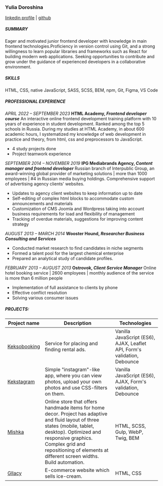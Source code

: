 ### Yulia Doroshina 
[linkedin profile](https://www.linkedin.com/in/yulia-doroshina/) | [github](https://github.com/jdoroshina)

##### SUMMARY
Eager and motivated junior frontend developer with knowledge in main frontend technologies.Proficiency in version control using Git, and a strong willingness to learn popular libraries and frameworks such as React for building modern web applications. Seeking opportunities to contribute and grow under the guidance of experienced developers in a collaborative environment.

##### SKILLS
HTML, CSS, native JavaScript,  SASS, SCSS, BEM, npm, Git, Figma, VS Code

##### PROFESSIONAL EXPERIENCE
_APRIL 2022 – SEPTEMBER 2023_
**HTML Academy, _Frontend developer course_**
An interactive online frontend development training platform with 10 years of experience in student development. Ranked among the top 5 schools in Russia.
During my studies at HTML Academy, in about 600 academic hours, I systematized my knowledge of web development in practice and theory, from html, css and preprocessors to JavaScript.
- 4 study projects done
- Project teamwork experience

_SEPTEMBER 2014 – NOVEMBER 2019_
**IPG Mediabrands Agency, _Content manager and frontend developer_**
Russian branch of Interpublic Group, an award-winning global provider of marketing solutions | more than 1000 employees | #4 in Russian media buying holdings.
Comprehensive support of advertising agency clients' websites.
- Updates to agency client websites to keep information up to date
- Self-editing of complex html blocks to accommodate custom announcements and materials
- Customization of CMS Joomla and Wordpress taking into account business requirements for load and
flexibility of management
- Tracking of overdue materials, suggestions for improving content strategy

_AUGUST 2013 – MARCH 2014_
**Wooster Hound, _Researcher Business Consulting and Services_**
- Conducted market research to find candidates in niche segments
- Formed a talent pool for the largest chemical enterprise
- Prepared an analytical study of candidate profiles.

_FEBRUARY 2013 – AUGUST 2013_
**Ostrovok, _Client Service Manager_**
Online hotel booking service | 2600 employees | monthly audience of the service is more than 6 million people
- Implementation of full assistance to clients by phone
- Effective conflict resolution
- Solving various consumer issues

##### PROJECTS:

| Project name        | Description          | Technologies  |
| ------------- | ------------- | ----- |
| [Keksobooking](https://github.com/jdoroshina/610981-keksobooking-28) | Service for placing and finding rental ads. | Vanilla JavaScript (ES6), AJAX, Leaflet API, Form's validation, Debounce |
| [Kekstagram](https://github.com/jdoroshina/610981-kekstagram-28) | Simple "instagram"-like app, where you can view photos, upload your own photos and use CSS-filters on them. | Vanilla JavaScript (ES6), AJAX, Form's validation, Debounce |
| [Mishka](https://github.com/jdoroshina/610981-mishka-26) | Online store that offers handmade items for home decor. Project has adaptive and fluid layout of three states (mobile, tablet, desktop). Optimized and responsive graphics. Complex grid and repositioning of elements at different screen widths. Build automation. |  HTML, SCSS, Gulp, WebP, Twig, BEM |
| [Gllacy](https://github.com/jdoroshina/610981-gllacy-34) | E-commerce website which sells ice-cream. | HTML, CSS |
